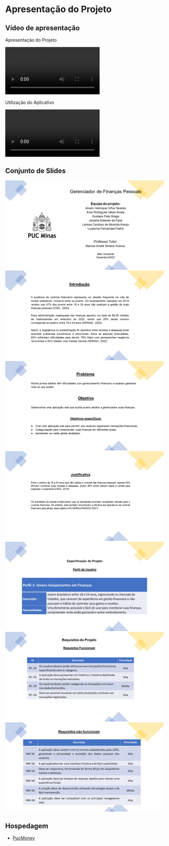 # Apresentação do Projeto

## Vídeo de apresentação

Apresentação do Projeto

<video controls>
  <source src="./midia/apresentacao.mp4" type="video/mp4">
</video>

Utilização do Aplicativo

<video controls>
  <source src="./midia/aplicativo.mp4" type="video/mp4">
</video>


## Conjunto de Slides

![Capa Slide1](https://github.com/ICEI-PUC-Minas-PMV-ADS/pmv-ads-2023-2-e1-proj-web-t7-financas-pessoais/blob/main/apresentacao/imgs/Slide1.PNG "Capa Slide1")
![Slide2](https://github.com/ICEI-PUC-Minas-PMV-ADS/pmv-ads-2023-2-e1-proj-web-t7-financas-pessoais/blob/main/apresentacao/imgs/Slide2.PNG "Slide2")
![Slide3](https://github.com/ICEI-PUC-Minas-PMV-ADS/pmv-ads-2023-2-e1-proj-web-t7-financas-pessoais/blob/main/apresentacao/imgs/Slide3.PNG "Slide3")
![Slide4](https://github.com/ICEI-PUC-Minas-PMV-ADS/pmv-ads-2023-2-e1-proj-web-t7-financas-pessoais/blob/main/apresentacao/imgs/Slide4.PNG "Slide4")
![Slide5](https://github.com/ICEI-PUC-Minas-PMV-ADS/pmv-ads-2023-2-e1-proj-web-t7-financas-pessoais/blob/main/apresentacao/imgs/Slide5.PNG "Slide5")
![Slide6](https://github.com/ICEI-PUC-Minas-PMV-ADS/pmv-ads-2023-2-e1-proj-web-t7-financas-pessoais/blob/main/apresentacao/imgs/Slide6.PNG "Slide6")
![Slide7](https://github.com/ICEI-PUC-Minas-PMV-ADS/pmv-ads-2023-2-e1-proj-web-t7-financas-pessoais/blob/main/apresentacao/imgs/Slide7.PNG "Slide7")


## Hospedagem

* <a href="https://icei-puc-minas-pmv-ads.github.io/pmv-ads-2023-2-e1-proj-web-t7-financas-pessoais/codigo-fonte/src/login.html">PucMoney</a> 
